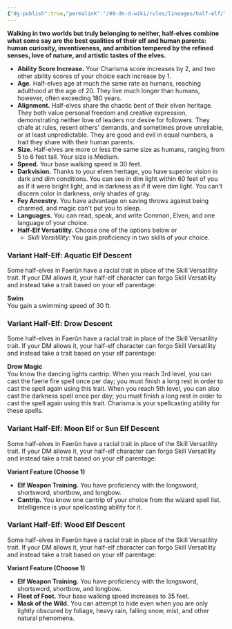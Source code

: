 ```yaml
---
{"dg-publish":true,"permalink":"/09-dn-d-wiki/rules/lineages/half-elf/","tags":["race"]}
---
```



**Walking in two worlds but truly belonging to neither, half-elves combine what some say are the best qualities of their elf and human parents: human curiosity, inventiveness, and ambition tempered by the refined senses, love of nature, and artistic tastes of the elves.**

- **Ability Score Increase.** Your Charisma score increases by 2, and two other ability scores of your choice each increase by 1.
- **Age.** Half-elves age at much the same rate as humans, reaching adulthood at the age of 20. They live much longer than humans, however, often exceeding 180 years.
- **Alignment.** Half-elves share the chaotic bent of their elven heritage. They both value personal freedom and creative expression, demonstrating neither love of leaders nor desire for followers. They chafe at rules, resent others' demands, and sometimes prove unreliable, or at least unpredictable. They are good and evil in equal numbers, a trait they share with their human parents.
- **Size.** Half-elves are more or less the same size as humans, ranging from 5 to 6 feet tall. Your size is Medium.
- **Speed.** Your base walking speed is 30 feet.
- **Darkvision.** Thanks to your elven heritage, you have superior vision in dark and dim conditions. You can see in dim light within 60 feet of you as if it were bright light, and in darkness as if it were dim light. You can't discern color in darkness, only shades of gray.
- **Fey Ancestry.** You have advantage on saving throws against being charmed, and magic can't put you to sleep.
- **Languages.** You can read, speak, and write Common, Elven, and one language of your choice.
- **Half-Elf Versatility.** Choose one of the options below or
	- *Skill Versitillity:* You gain proficiency in two skills of your choice.

### Variant Half-Elf: Aquatic Elf Descent

Some half-elves in Faerûn have a racial trait in place of the Skill Versatility trait. If your DM allows it, your half-elf character can forgo Skill Versatility and instead take a trait based on your elf parentage:

**Swim**  
You gain a swimming speed of 30 ft.

### Variant Half-Elf: Drow Descent

Some half-elves in Faerûn have a racial trait in place of the Skill Versatility trait. If your DM allows it, your half-elf character can forgo Skill Versatility and instead take a trait based on your elf parentage:

**Drow Magic**  
You know the dancing lights cantrip. When you reach 3rd level, you can cast the faerie fire spell once per day; you must finish a long rest in order to cast the spell again using this trait. When you reach 5th level, you can also cast the darkness spell once per day; you must finish a long rest in order to cast the spell again using this trait. Charisma is your spellcasting ability for these spells.

### Variant Half-Elf: Moon Elf or Sun Elf Descent

Some half-elves in Faerûn have a racial trait in place of the Skill Versatility trait. If your DM allows it, your half-elf character can forgo Skill Versatility and instead take a trait based on your elf parentage:

**Variant Feature (Choose 1)**  
- **Elf Weapon Training.** You have proficiency with the longsword, shortsword, shortbow, and longbow.
- **Cantrip.** You know one cantrip of your choice from the wizard spell list. Intelligence is your spellcasting ability for it.

### Variant Half-Elf: Wood Elf Descent

Some half-elves in Faerûn have a racial trait in place of the Skill Versatility trait. If your DM allows it, your half-elf character can forgo Skill Versatility and instead take a trait based on your elf parentage:

**Variant Feature (Choose 1)**  
- **Elf Weapon Training.** You have proficiency with the longsword, shortsword, shortbow, and longbow.
- **Fleet of Foot.** Your base walking speed increases to 35 feet.
- **Mask of the Wild.** You can attempt to hide even when you are only lightly obscured by foliage, heavy rain, falling snow, mist, and other natural phenomena.